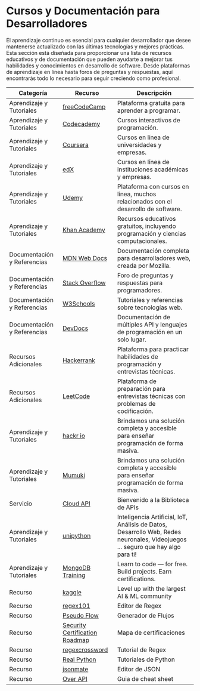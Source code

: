 # Cursos y Documentación para Desarrolladores
El aprendizaje continuo es esencial para cualquier desarrollador que desee mantenerse actualizado con las últimas tecnologías y mejores prácticas. Esta sección está diseñada para proporcionar una lista de recursos educativos y de documentación que pueden ayudarte a mejorar tus habilidades y conocimientos en desarrollo de software. Desde plataformas de aprendizaje en línea hasta foros de preguntas y respuestas, aquí encontrarás todo lo necesario para seguir creciendo como profesional.

| Categoría | Recurso  | Descripción |
|---|---|---|
| Aprendizaje y Tutoriales | [freeCodeCamp](https://www.freecodecamp.org/) | Plataforma gratuita para aprender a programar. |
| Aprendizaje y Tutoriales | [Codecademy](https://www.codecademy.com/) | Cursos interactivos de programación. |
| Aprendizaje y Tutoriales | [Coursera](https://www.coursera.org/)| Cursos en línea de universidades y empresas. |
| Aprendizaje y Tutoriales | [edX](https://www.edx.org/)| Cursos en línea de instituciones académicas y empresas. |
| Aprendizaje y Tutoriales | [Udemy](https://www.udemy.com/)| Plataforma con cursos en línea, muchos relacionados con el desarrollo de software. |
| Aprendizaje y Tutoriales | [Khan Academy](https://www.khanacademy.org/) | Recursos educativos gratuitos, incluyendo programación y ciencias computacionales. |
| Documentación y Referencias | [MDN Web Docs](https://developer.mozilla.org/)| Documentación completa para desarrolladores web, creada por Mozilla. |
| Documentación y Referencias | [Stack Overflow](https://stackoverflow.com/)| Foro de preguntas y respuestas para programadores. |
| Documentación y Referencias | [W3Schools](https://www.w3schools.com/) | Tutoriales y referencias sobre tecnologías web. |
| Documentación y Referencias | [DevDocs](https://devdocs.io/)| Documentación de múltiples API y lenguajes de programación en un solo lugar. |
| Recursos Adicionales | [Hackerrank](https://www.hackerrank.com/)| Plataforma para practicar habilidades de programación y entrevistas técnicas. |
| Recursos Adicionales | [LeetCode](https://leetcode.com/)| Plataforma de preparación para entrevistas técnicas con problemas de codificación. |
| Aprendizaje y Tutoriales | [hackr io](https://hackr.io/?account-creation=google#) | Brindamos una solución completa y accesible para enseñar programación de forma masiva. |
| Aprendizaje y Tutoriales | [Mumuki](https://mumuki.io/home/) | Brindamos una solución completa y accesible para enseñar programación de forma masiva. |
| Servicio | [Cloud API](https://console.cloud.google.com/) | Bienvenido a la Biblioteca de APIs |
| Aprendizaje y Tutoriales | [unipython](https://unipython.com/) | Inteligencia Artificial, IoT, Análisis de Datos, Desarrollo Web, Redes neuronales, Videojuegos ... seguro que hay algo para ti! |
| Aprendizaje y Tutoriales | [MongoDB Training](https://learn.mongodb.com/catalog) | Learn to code — for free. Build projects. Earn certifications. |
| Recurso | [kaggle](https://www.kaggle.com/) | Level up with the largest AI & ML community |
| Recurso | [regex101](https://regex101.com/) | Editor de Regex |
| Recurso | [Pseudo Flow](https://online.pseudoflow.app/) | Generador de Flujos |
| Recurso | [Security Certification Roadmap](https://pauljerimy.com/security-certification-roadmap/) | Mapa de certificaciones |
| Recurso | [regexcrossword](https://regexcrossword.com/) | Tutorial de Regex |
| Recurso | [Real Python](https://realpython.com/) | Tutoriales de Python |
| Recurso | [jsonmate](https://jsonmate.com/) | Editor de JSON |
| Recurso | [Over API](https://overapi.com/) | Guia de cheat sheet |